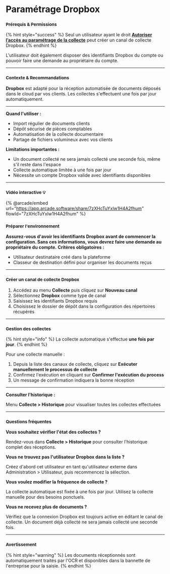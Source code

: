 # Paramétrage Dropbox

### <sub>**Prérequis & Permissions**</sub>

{% hint style="success" %}
Seul un utilisateur ayant le droit [**Autoriser l’accès au paramétrage de la collecte**](../administration/detail-des-droits.md) peut créer un canal de collecte Dropbox.
{% endhint %}

L'utilisateur doit également disposer des identifiants Dropbox du compte ou pouvoir faire une demande au propriétaire du compte.

***

### <sup>**Contexte & Recommandations**</sup>

**Dropbox** est adapté pour la réception automatisée de documents déposés dans le cloud par vos clients. Les collectes s'effectuent une fois par jour automatiquement.

***

**Quand l'utiliser :**

* Import régulier de documents clients
* Dépôt sécurisé de pièces comptables
* Automatisation de la collecte documentaire
* Partage de fichiers volumineux avec vos clients

**Limitations importantes :**

* Un document collecté ne sera jamais collecté une seconde fois, même s'il reste dans l'espace
* Collecte automatique limitée à une fois par jour
* Nécessite un compte Dropbox valide avec identifiants disponibles

***

### <sup>Vidéo interactive 💡</sup>

{% @arcade/embed url="https://app.arcade.software/share/7zXHcTuYxlw1H4A2fhum" flowId="7zXHcTuYxlw1H4A2fhum" %}

### <sup>**Préparer l'environnement**</sup>

**Assurez-vous d'avoir les identifiants Dropbox avant de commencer la configuration. Sans ces informations, vous devrez faire une demande au propriétaire du compte.** **Critères obligatoires :**

* Utilisateur destinataire créé dans la plateforme
* Classeur de destination défini pour organiser les documents reçus

***

### <sup>**Créer un canal de collecte Dropbox**</sup>

1. Accédez au menu **Collecte** puis cliquez sur **Nouveau canal**
2. Sélectionnez **Dropbox** comme type de canal
3. Saisissez les identifiants Dropbox requis
4. Choisissez le dossier de dépôt dans la configuration des répertoires récupérés

***

### <sup>**Gestion des collectes**</sup>

{% hint style="info" %}
La collecte automatique s'effectue **une fois par jour**.
{% endhint %}

Pour une collecte manuelle :

1. Depuis la liste des canaux de collecte, cliquez sur **Exécuter manuellement le processus de collecte**
2. Confirmez l'exécution en cliquant sur **Confirmer l'exécution du process**
3. Un message de confirmation indiquera la bonne réception

***

**Consulter l'historique :**

Menu **Collecte > Historique** pour visualiser toutes les collectes effectuées

***

### <sup>**Questions fréquentes**</sup>

**Vous souhaitez vérifier l'état des collectes ?**

Rendez-vous dans **Collecte > Historique** pour consulter l'historique complet des réceptions.

**Vous ne trouvez pas l'utilisateur Dropbox dans la liste ?**

Créez d'abord cet utilisateur en tant qu'utilisateur externe dans Administration > Utilisateur, puis recommencez la sélection.

**Vous voulez modifier la fréquence de collecte ?**

La collecte automatique est fixée à une fois par jour. Utilisez la collecte manuelle pour des besoins ponctuels.

**Vous ne recevez plus de documents ?**

Vérifiez que la connexion Dropbox est toujours active en éditant le canal de collecte. Un document déjà collecté ne sera jamais collecté une seconde fois.

***

### <sup>**Avertissement**</sup>

{% hint style="warning" %}
Les documents réceptionnés sont automatiquement traités par l'OCR et disponibles dans la bannette de l'entreprise pour la saisie.
{% endhint %}
